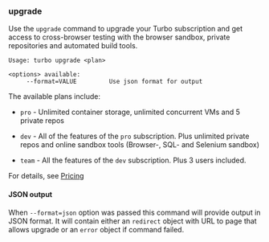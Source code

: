 ### upgrade

Use the `upgrade` command to upgrade your Turbo subscription and get access to cross-browser testing with the browser sandbox, private repositories and automated build tools.

```
Usage: turbo upgrade <plan>

<options> available:
     --format=VALUE         Use json format for output
```

The available plans include:

- `pro` - Unlimited container storage, unlimited concurrent VMs and 5 private repos

- `dev` - All of the features of the `pro` subscription. Plus unlimited private repos and online sandbox tools (Browser-, SQL- and Selenium sandbox)

- `team` - All the features of the `dev` subscription. Plus 3 users included.

For details, see [Pricing](https://turbo.net/pricing)

#### JSON output

When `--format=json` option was passed this command will provide output in JSON format. It will contain either an `redirect` object with URL to page that allows upgrade or an `error` object if command failed.